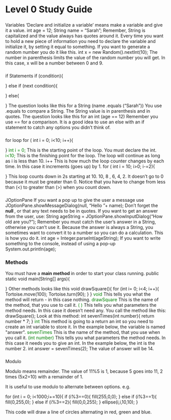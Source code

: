 
# Level 0 Study Guide
### 
Variables
 ‘Declare and initialize a variable’ means make a variable and give it a value.
 int age = 12; 
String name = “Sarah”;
 Remember, String is capitalized and the value always has quotes around it.
 Every time you want to hold a new piece of information you need to declare the variable and initialize it, by setting it equal to something.
 If you want to generate a random number you do it like this.
 int x = new Random().nextInt(10);
 The number in parenthesis limits the value of the random number you will get. In this case, x will be a number between 0 and 9.
### 
if Statements
 if (condition){

}
else if (next condition){

}
else{

}
 The question looks like this for a String
 (name .equals (“Sarah”))
 You use .equals to compare a String. The String value is in parenthesis and in quotes.
 The question looks like this for an int
 (age == 12)
 Remember you use == for a comparison.
 It is a good idea to use an else with an if statement to catch any options you didn’t think of.
### 
for loop
 for ( int i = 0; i<10; i++){

}
 <font color="green">
  int i = 0;
 </font>
 This is the starting point of the loop. You must declare the int.
 <font color="green">
  i<10;
 </font>
 This is the finishing point for the loop. The loop will continue as long as i is less than 10.
 i++ This is how much the loop counter changes by each time. In this case it increments (goes up) by 1.
 for ( int i = 10; i>0; i-=2){

}
 This loop counts down in 2s starting at 10.
10, 8 , 6, 4, 2.  It doesn’t go to 0 because it must be greater than 0.
Notice that you have to change from less than (<) to greater than (>) when you count down.
### 
JOptionPane
 If you want a pop up to give the user a message use
 JOptionPane.showMessageDialog(null, “Hello ”+ name);
 Don’t forget the
 <b>
  null
 </b>
 , or that any text needs to be in quotes.
 If you want to get an answer from the user, use:
 String ageString = JOptionPane.showInputDialog(“How old are you?”);
 Remember you must catch the user’s answer in a String, otherwise you can’t use it.
 Because the answer is always a String, you sometimes want to convert it to a number so you can do a calculation. This is how you do it.
 int age = Integer.parseInt(ageString);
 If you want to write something to the console, instead of using a pop-up
 System.out.println(age);
### Methods
 You must have a
 <b>
  main method
 </b>
 in order to start your class running.
 public static void main(String[] args){

}
 Other methods looks like this
 void drawSquare(){
 for (int i= 0; i<4; i++){
  Tortoise.move(100);
  Tortoise.turn(90);
 }
}
 <font color="green">
  void
 </font>
 This tells you what the method will return - in this case nothing.
 <font color="green">
  drawSquare
 </font>
 This is the name of the method, that you use to call it.
 <font color="green">
  (  )
 </font>
 This tells you what parameters the method needs. In this case it doesn’t need any.
 You call the method like this:
 drawSquare();
 Look at this method:
 int sevenTimes(int number){
	 return number * 7;
}
 <font color="green">
  int
 </font>
 This method is going to a return an int so you need to create an int variable to store it. In the example below, the variable is named "answer".
 <font color="green">
  sevenTimes
 </font>
 This is the name of the method, that you use when you call it.
 <font color="green">
  (int number)
 </font>
 This tells you what parameters the method needs. In this case it needs you to give an int. In the example below, the int is the number 2.
 int answer = sevenTimes(2);
 The value of answer will be 14.
### 
Modulo

Modulo means remainder.
The value of 11%5 is 1, because 5 goes into 11, 2 times (5x2=10) with a remainder of 1.

It is useful to use modulo to alternate between options. e.g.
 
for (int i = 0; i<1000;i+=10){
 	if (i%3==0){
  		fill(255,0,0);
 	}
 	else if (i%3==1){
  		fill(0,255,0);
 	}
 else if (i%3==2){
	  	fill(0,0,255);
	 }
	 ellipse(i,i,10,10);
}

This code will draw a line of circles alternating in red, green and blue.

